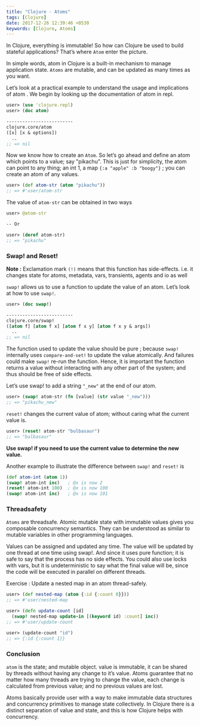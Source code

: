 ```yaml
---
title: "Clojure - Atoms"
tags: [Clojure]
date: 2017-12-26 12:39:46 +0530
keywords: [Clojure, Atoms]
---
```


In Clojure, everything is immutable! So how can Clojure be used to build stateful applications? That’s where `Atom` enter the picture.

In simple words, atom in Clojure is a built-in mechanism to manage application state. `Atoms` are mutable, and can be updated as many times as you want.

Let’s look at a practical example to understand the usage and implications of atom . We begin by looking up the documentation of atom in repl.

```clojure
user> (use 'clojure.repl)
user> (doc atom)

-------------------------
clojure.core/atom
([x] [x & options])
  ..
;; => nil
```

Now we know how to create an `Atom`. So let’s go ahead and define an atom which points to a value; say "pikachu". This is just for simplicity, the atom can point to any thing; an int 1, a map `{:a "apple" :b "boogy"}` ; you can create an atom of any values.

```clojure
user> (def atom-str (atom "pikachu"))
;; => #'user/atom-str
```

The value of `atom-str` can be obtained in two ways

```clojure
user> @atom-str

-- Or

user> (deref atom-str)
;; => "pikachu"
```

### Swap! and Reset!

**Note :** Exclamation mark `(!)` means that this function has side-effects. i.e. it changes state for atoms, metadata, vars, transients, agents and io as well

`swap!` allows us to use a function to update the value of an atom. Let’s look at how to use `swap!`.

```clojure
user> (doc swap!)

-------------------------
clojure.core/swap!
([atom f] [atom f x] [atom f x y] [atom f x y & args])
  ..
;; => nil

```

The function used to update the value should be pure ; because `swap!` internally uses `compare-and-set!` to update the value atomically. And failures could make `swap!` re-run the function. Hence, it is important the function returns a value without interacting with any other part of the system; and thus should be free of side effects.

Let’s use swap! to add a string `"_new"` at the end of our atom.

```clojure
user> (swap! atom-str (fn [value] (str value "_new")))
;; => "pikachu_new"
```

`reset!` changes the current value of atom; without caring what the current value is.

```clojure
user> (reset! atom-str "bulbasaur")
;; => "balbasaur"
```

**Use swap! if you need to use the current value to determine the new value.**

Another example to illustrate the difference between `swap!` and `reset!` is

```clojure
(def atom-int (atom 1))
(swap! atom-int inc)   ; @x is now 2
(reset! atom-int 100)  ; @x is now 100
(swap! atom-int inc)   ; @x is now 101
```

### Threadsafety

`Atoms` are threadsafe. Atomic mutable state with immutable values gives you composable concurrency semantics. They can be understood as similar to mutable variables in other programming languages.

Values can be assigned and updated any time. The value will be updated by one thread at one time using swap!. And since it uses pure function; it is safe to say that the process has no side effects. You could also use locks with vars, but it is undeterministic to say what the final value will be, since the code will be executed in parallel on different threads.

Exercise : Update a nested map in an atom thread-safely.

```clojure
user> (def nested-map (atom {:id {:count 0}}))
;; => #'user/nested-map

user> (defn update-count [id]
  (swap! nested-map update-in [(keyword id) :count] inc))
;; => #'user/update-count

user> (update-count "id")
;; => {:id {:count 1}}
```

### Conclusion

`atom` is the state; and mutable object. value is immutable, it can be shared by threads without having any change to it’s value. Atoms guarantee that no matter how many threads are trying to change the value, each change is calculated from previous value; and no previous values are lost.

Atoms basically provide user with a way to make immutable data structures and concurrency primitives to manage state collectively. In Clojure there is a distinct separation of value and state, and this is how Clojure helps with concurrency.

